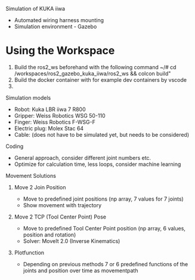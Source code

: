 Simulation of KUKA iiwa 
- Automated wiring harness mounting
- Simulation environment - Gazebo


# Using the Workspace
1. Build the ros2_ws beforehand with the following command 
    ~/# cd /workspaces/ros2_gazebo_kuka_iiwa/ros2_ws && colcon build"
2. Build the docker container with for example dev containers by vscode
3. 


Simulation models
- Robot:            Kuka LBR iiwa 7 R800
- Gripper:          Weiss Robotics WSG 50-110
- Finger:           Weiss Robotics F-WSG-F
- Electric plug:    Molex Stac 64
- Cable:            (does not have to be simulated yet, but needs to be considered)


Coding
- General approach, consider different joint numbers etc.
- Optimize for calculation time, less loops, consider machine learning


Movement Solutions
1. Move 2 Join Position
    - Move to predefined joint positions (np array, 7 values for 7 joints) 
    - Show movement with trajectory

2. Move 2 TCP (Tool Center Point) Pose
    - Move to predefined Tool Center Point position (np array, 6 values, position and rotation)
    - Solver: MoveIt 2.0 (Inverse Kinematics)

3. Plotfunction
    - Depending on previous methods 7 or 6 predefined functions of the joints and position over time as movementpath
